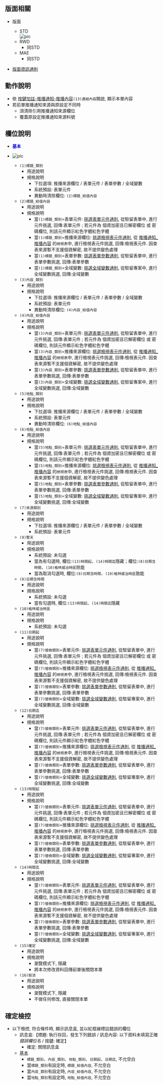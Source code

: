 ## <div id="savelink-layout">版面相關</div>
* 版面
    * STD</br>
        ![pic][image_link]
    * RWD
        * 同STD
    * MAE</br>
        * 同STD

* [版面資訊通則][link_ruleother1]

## <div id="savelink-form-action">動作說明</div>
* 依 [按鍵加註-推播通知-推播內容][link_MAENotice_fieldbreak3]`(13)連結內容`開啟, 顯示本單內容
* 若前單推播通知來源與原設定不同時
    * 須清除引用推播通知來源欄位
    * 覆蓋原設定推播通知來源料號

## <div id="savelink-desc">欄位說明</div>
* <p id="fieldbreak1" style="color:blue;font-weight:bold">基本</p>

* ![pic][image_link_block1]
    * `(1)標題_類別`
        * 用途說明
        * 規格說明
            * 下拉選項: 推播來源欄位 / 表單元件 / 表單參數 / 全域變數
            * 系統預設: 表單元件
            * 異動時清除欄位: `(2)標題_給值內容`
    * `(2)標題_給值內容`
        * 用途說明
        * 規格說明
            * 當`(1)標題_類別`=表單元件: [挑選表單元件通則][link_ruledialog7], 從駐留表單中, 進行元件挑選, 回傳:表單元件 ; 若元件為 個資加密且已解密欄位 或 密碼欄位, 則該元件顯示紅色字體紅色字體
            * 當`(1)標題_類別`=推播來源欄位: [挑選檢視表元件通則][link_ruledialog8], 從 [推播通知_推播內容][link_conentviewno] 的`檢視表`中, 進行檢視表元件挑選, 回傳:檢視表元件. 因查表來源暫不支援個資解密, 故不提供變色處理
            * 當`(1)標題_類別`=表單參數: [挑選表單參數通則][link_ruledialog9], 從駐留表單中, 進行表單參數挑選, 回傳:表單參數
            * 當`(1)標題_類別`=全域變數: [挑選全域變數通則][link_ruledialog10], 從駐留專案中, 進行全域變數挑選, 回傳:全域變數
    * `(3)內容_類別`
        * 用途說明
        * 規格說明
            * 下拉選項: 推播來源欄位 / 表單元件 / 表單參數 / 全域變數 
            * 系統預設: 表單元件
            * 異動時清除欄位: `(4)內容_給值內容`
    * `(4)內容_給值內容`
        * 用途說明
        * 規格說明
            * 當`(3)內容_類別`=表單元件: [挑選表單元件通則][link_ruledialog7], 從駐留表單中, 進行元件挑選, 回傳:表單元件 ; 若元件為 個資加密且已解密欄位 或 密碼欄位, 則該元件顯示紅色字體紅色字體
            * 當`(3)內容_類別`=推播來源欄位: [挑選檢視表元件通則][link_ruledialog8], 從 [推播通知_推播內容][link_conentviewno] 的`檢視表`中, 進行檢視表元件挑選, 回傳:檢視表元件. 因查表來源暫不支援個資解密, 故不提供變色處理
            * 當`(3)內容_類別`=表單參數: [挑選表單參數通則][link_ruledialog9], 從駐留表單中, 進行表單參數挑選, 回傳:表單參數
            * 當`(3)內容_類別`=全域變數: [挑選全域變數通則][link_ruledialog10], 從駐留專案中, 進行全域變數挑選, 回傳:全域變數
    * `(5)地點_類別`
        * 用途說明
        * 規格說明
            * 下拉選項: 推播來源欄位 / 表單元件 / 表單參數 / 全域變數 
            * 系統預設: 表單元件
            * 異動時清除欄位: `(6)地點_給值內容`
    * `(6)地點_給值內容`
        * 用途說明
        * 規格說明
            * 當`(5)地點_類別`=表單元件: [挑選表單元件通則][link_ruledialog7], 從駐留表單中, 進行元件挑選, 回傳:表單元件 ; 若元件為 個資加密且已解密欄位 或 密碼欄位, 則該元件顯示紅色字體紅色字體
            * 當`(5)地點_類別`=推播來源欄位: [挑選檢視表元件通則][link_ruledialog8], 從 [推播通知_推播內容][link_conentviewno] 的`檢視表`中, 進行檢視表元件挑選, 回傳:檢視表元件. 因查表來源暫不支援個資解密, 故不提供變色處理
            * 當`(5)地點_類別`=表單參數: [挑選表單參數通則][link_ruledialog9], 從駐留表單中, 進行表單參數挑選, 回傳:表單參數
            * 當`(5)地點_類別`=全域變數: [挑選全域變數通則][link_ruledialog10], 從駐留專案中, 進行全域變數挑選, 回傳:全域變數
    * `(7)來源類別`
        * 用途說明
        * 規格說明
            * 下拉選項: 推播來源欄位 / 表單元件 / 表單參數 / 全域變數 
            * 系統預設: 表單元件
    * `(9)整天`
        * 用途說明
        * 規格說明
            * 系統預設: 未勾選
            * 當為有勾選時, 欄位:`(13)時間起`、`(14)時間迄`隱藏；欄位:`(8)日期含時間`、`(10)格林威治時區`除能
            * 當為取消勾選時, 欄位:`(8)日期含時間`、`(10)格林威治時區`致能
    * `(8)日期含時間`
        * 用途說明
        * 規格說明
            * 系統預設: 未勾選
            * 當有勾選時, 欄位:`(13)時間起`、`(14)時間迄`隱藏
    * `(10)格林威治時區`
        * 用途說明
        * 規格說明 
            * 系統預設: 未勾選
    * `(11)日期起`
        * 用途說明
        * 規格說明 
            * 當`(7)替換類別`=表單元件: [挑選表單元件通則][link_ruledialog7], 從駐留表單中, 進行元件挑選, 回傳:表單元件 ; 若元件為 個資加密且已解密欄位 或 密碼欄位, 則該元件顯示紅色字體紅色字體
            * 當`(7)替換類別`=推播來源欄位: [挑選檢視表元件通則][link_ruledialog8], 從 [推播通知_推播內容][link_conentviewno] 的`檢視表`中, 進行檢視表元件挑選, 回傳:檢視表元件. 因查表來源暫不支援個資解密, 故不提供變色處理
            * 當`(7)替換類別`=表單參數: [挑選表單參數通則][link_ruledialog9], 從駐留表單中, 進行表單參數挑選, 回傳:表單參數
            * 當`(7)替換類別`=全域變數: [挑選全域變數通則][link_ruledialog10], 從駐留專案中, 進行全域變數挑選, 回傳:全域變數
    * `(12)日期迄`
        * 用途說明
        * 規格說明
            * 當`(7)替換類別`=表單元件: [挑選表單元件通則][link_ruledialog7], 從駐留表單中, 進行元件挑選, 回傳:表單元件 ; 若元件為 個資加密且已解密欄位 或 密碼欄位, 則該元件顯示紅色字體紅色字體
            * 當`(7)替換類別`=推播來源欄位: [挑選檢視表元件通則][link_ruledialog8], 從 [推播通知_推播內容][link_conentviewno] 的`檢視表`中, 進行檢視表元件挑選, 回傳:檢視表元件. 因查表來源暫不支援個資解密, 故不提供變色處理
            * 當`(7)替換類別`=表單參數: [挑選表單參數通則][link_ruledialog9], 從駐留表單中, 進行表單參數挑選, 回傳:表單參數
            * 當`(7)替換類別`=全域變數: [挑選全域變數通則][link_ruledialog10], 從駐留專案中, 進行全域變數挑選, 回傳:全域變數
    * `(13)時間起`
        * 用途說明
        * 規格說明
            * 當`(7)替換類別`=表單元件: [挑選表單元件通則][link_ruledialog7], 從駐留表單中, 進行元件挑選, 回傳:表單元件 ; 若元件為 個資加密且已解密欄位 或 密碼欄位, 則該元件顯示紅色字體紅色字體
            * 當`(7)替換類別`=推播來源欄位: [挑選檢視表元件通則][link_ruledialog8], 從 [推播通知_推播內容][link_conentviewno] 的`檢視表`中, 進行檢視表元件挑選, 回傳:檢視表元件. 因查表來源暫不支援個資解密, 故不提供變色處理
            * 當`(7)替換類別`=表單參數: [挑選表單參數通則][link_ruledialog9], 從駐留表單中, 進行表單參數挑選, 回傳:表單參數
            * 當`(7)替換類別`=全域變數: [挑選全域變數通則][link_ruledialog10], 從駐留專案中, 進行全域變數挑選, 回傳:全域變數
    * `(14)時間迄`
        * 用途說明
        * 規格說明
            * 當`(7)替換類別`=表單元件: [挑選表單元件通則][link_ruledialog7], 從駐留表單中, 進行元件挑選, 回傳:表單元件 ; 若元件為 個資加密且已解密欄位 或 密碼欄位, 則該元件顯示紅色字體紅色字體
            * 當`(7)替換類別`=推播來源欄位: [挑選檢視表元件通則][link_ruledialog8], 從 [推播通知_推播內容][link_conentviewno] 的`檢視表`中, 進行檢視表元件挑選, 回傳:檢視表元件. 因查表來源暫不支援個資解密, 故不提供變色處理
            * 當`(7)替換類別`=表單參數: [挑選表單參數通則][link_ruledialog9], 從駐留表單中, 進行表單參數挑選, 回傳:表單參數
            * 當`(7)替換類別`=全域變數: [挑選全域變數通則][link_ruledialog10], 從駐留專案中, 進行全域變數挑選, 回傳:全域變數
    * `(15)確定`
        * 用途說明
        * 規格說明
            * 瀏覽模式下, 隱藏
            * 將本次修改資料回傳前單後關閉本單
    * `(16)取消`
        * 用途說明
        * 規格說明
            * 瀏覽模式下, 隱藏
            * 不做任何修改, 直接關閉本單


## <div id="save-action">確定檢控</div>
* 以下檢控, 符合條件時, 顯示訊息盒, 並以紅框線標註錯誤的欄位
    * 訊息盒:【標題: 執行存回，發生下列錯誤 / 訊息內容: 以下資料未填寫正確 *錯誤欄位名* / 按鍵: 確定】
        * 確定: 關閉訊息盒 
    * [基本][link_fieldbreak1]
        * `標題_類別`、`內容_類別`、`地點_類別`、`日期起`、`日期迄`, 不允空白
        * 當`標題_類別`有設定時, `標題_給值內容`, 不允空白
        * 當`內容_類別`有設定時, `內容_給值內容`, 不允空白
        * 當`地點_類別`有設定時, `地點_給值內容`, 不允空白


<!-- 圖片 -->
[image_link]:attachment/MAENotice-Link-GoogleCalendar.png
[image_link_block1]:attachment/MAENotice-Link-GoogleCalendar-Block1.png


<!-- 超連結 -->
[link_fieldbreak1]:#fieldbreak1 "欄位說明/基本區塊"
[link_MAENotice_fieldbreak3]:BAMAENotice.md#fieldbreak3 "按鍵加註-推播通知/推播內容"
[link_conentviewno]:BAMAENotice.md#conentviewno "按鍵加註-推播通知/推播內容/檢視表"

[link_ruleother1]:/8.10.0/IDE/Specification/RulesOther/README#ruleother1 "共用通則_其它/版面資訊通則"
[link_ruledialog7]:/8.10.0/IDE/Specification/RulesDialog/README#ruledialog7 "共用通則_開啟單據/挑選表單元件通則"
[link_ruledialog8]:/8.10.0/IDE/Specification/RulesDialog/README#ruledialog8 "共用通則_開啟單據/挑選檢視表元件通則"
[link_ruledialog9]:/8.10.0/IDE/Specification/RulesDialog/README#ruledialog9 "共用通則_開啟單據/挑選表單參數通則"
[link_ruledialog10]:/8.10.0/IDE/Specification/RulesDialog/README#ruledialog10 "共用通則_開啟單據/挑選全域變數通則"